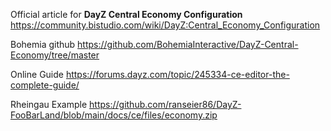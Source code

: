 Official article for **DayZ Central Economy Configuration** https://community.bistudio.com/wiki/DayZ:Central_Economy_Configuration

Bohemia github https://github.com/BohemiaInteractive/DayZ-Central-Economy/tree/master

Online Guide https://forums.dayz.com/topic/245334-ce-editor-the-complete-guide/

Rheingau Example https://github.com/ranseier86/DayZ-FooBarLand/blob/main/docs/ce/files/economy.zip
